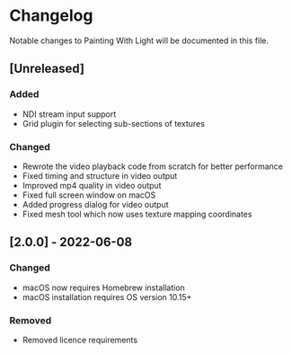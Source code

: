 # Changelog
Notable changes to Painting With Light will be documented in this file.

## [Unreleased]
### Added
- NDI stream input support
- Grid plugin for selecting sub-sections of textures

### Changed
- Rewrote the video playback code from scratch for better performance
- Fixed timing and structure in video output
- Improved mp4 quality in video output
- Fixed full screen window on macOS
- Added progress dialog for video output
- Fixed mesh tool which now uses texture mapping coordinates

## [2.0.0] - 2022-06-08
### Changed
- macOS now requires Homebrew installation
- macOS installation requires OS version 10.15+

### Removed
- Removed licence requirements
